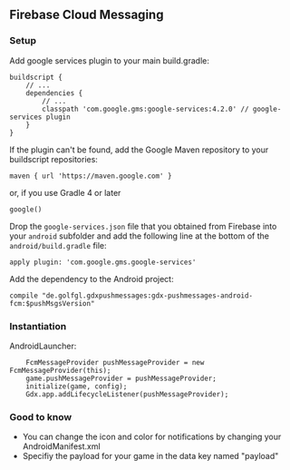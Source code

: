 ## Firebase Cloud Messaging

### Setup

Add google services plugin to your main build.gradle:

    buildscript {
        // ...
        dependencies {
            // ...
            classpath 'com.google.gms:google-services:4.2.0' // google-services plugin
        }
    }

If the plugin can't be found, add the Google Maven repository to your buildscript repositories:

    maven { url 'https://maven.google.com' }
    
or, if you use Gradle 4 or later

    google()
    
Drop the `google-services.json` file that you obtained from Firebase into your `android` subfolder and add the 
following line at the bottom of the `android/build.gradle` file:

    apply plugin: 'com.google.gms.google-services'


Add the dependency to the Android project:

    compile "de.golfgl.gdxpushmessages:gdx-pushmessages-android-fcm:$pushMsgsVersion"
    
    
### Instantiation

AndroidLauncher:

		FcmMessageProvider pushMessageProvider = new FcmMessageProvider(this);
		game.pushMessageProvider = pushMessageProvider;
		initialize(game, config);
		Gdx.app.addLifecycleListener(pushMessageProvider);

### Good to know

* You can change the icon and color for notifications by changing your AndroidManifest.xml
* Specifiy the payload for your game in the data key named "payload"

